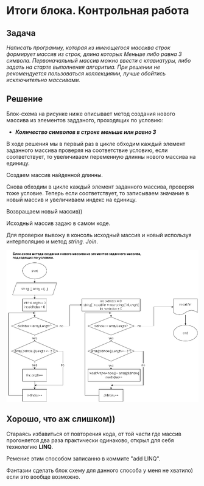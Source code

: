 # Итоги блока. Контрольная работа

## Задача

*Написать программу, которая из имеющегося массива строк формирует массив из строк, длина которых Меньше либо равна 3 символа. Первоначальный массив можно ввести с клавиатуры, либо задать на старте выполнения алгоритма. При решении не рекомендуется пользоваться коллекциями, лучше обойтись исключительно массивами.*


## Решение

Блок-схема на рисунке ниже описывает метод создания нового массива из элементов задданого, проходящих по условию:
* _**Количество символов в строке меньше или равно 3**_

В ходе решения мы в первый раз в цикле обходим каждый элемент заданного массива проверяя на соответствие условию, если соответствует, то увеличиваем переменную длинны нового массива на единицу.

Создаем массив найденной длинны.

Снова обходим в цикле каждый элемент заданного массива, проверяя тоже условие. Теперь если соответствует, то записываем значание в новый массив и увеличиваем индекс на единицу.

Возвращаем новый массив))

Исходный массив задаю в самом коде. 

Для проверки вывожу в консоль исходный массив и новый используя интерполяцию и метод *string. Join*.

![Блок-схема](scheme.png)


## Хорошо, что аж слишком))

Стараясь избавиться от повторения кода, от той части где массив прогоняется два раза практически одинаково, открыл для себя технологию **LINQ**.

Ремение этим способом записанно в коммите "add LINQ".

Фантазии сделать блок схему для данного способа у меня не хватило) если это вообще возможно.

